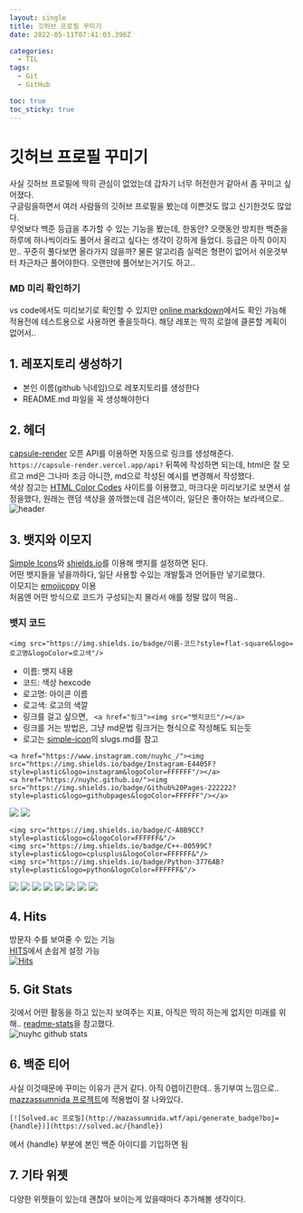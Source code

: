 ```yaml
---
layout: single
title: 깃허브 프로필 꾸미기
date: 2022-05-11T07:41:03.396Z

categories:
  - TIL
tags:
  - Git
  - GitHub

toc: true
toc_sticky: true
---
```


# 깃허브 프로필 꾸미기
사실 깃허브 프로필에 딱히 관심이 없었는데 갑자기 너무 허전한거 같아서 좀 꾸미고 싶어졌다.  
구글링을하면서 여러 사람들의 깃허브 프로필을 봤는데 이쁜것도 많고 신기한것도 많았다.  
무엇보다 백준 등급을 추가할 수 있는 기능을 봤는데, 한동안? 오랫동안 방치한 백준을 하루에 하나씩이라도 풀어서 올리고 싶다는 생각이 강하게 들었다. 등급은 아직 0이지만.. 꾸준히 풀다보면 올라가지 않을까? 물론 알고리즘 실력은 형편이 없어서 쉬운것부터 차근차근 풀어야한다. 오랜만에 풀어보는거기도 하고..

### MD 미리 확인하기
vs code에서도 미리보기로 확인할 수 있지만 [online markdown](https://dillinger.io/)에서도 확인 가능해 적용전에 테스트용으로 사용하면 좋을듯하다. 해당 레포는 딱히 로컬에 클론할 계획이 없어서..

## 1. 레포지토리 생성하기
- 본인 이름(github 닉네임)으로 레포지토리를 생성한다
- README.md 파일을 꼭 생성해야한다

## 2. 헤더
[capsule-render](https://github.com/kyechan99/capsule-render) 오픈 API를 이용하면 자동으로 링크를 생성해준다.  
`https://capsule-render.vercel.app/api?` 뒤쪽에 작성하면 되는데, html은 잘 모르고 md은 그나마 조금 아니깐, md으로 작성된 예시를 변경해서 작성했다.  
색상 참고는 [HTML Color Codes](https://htmlcolorcodes.com/) 사이트를 이용했고, 마크다운 미리보기로 보면서 설정을했다, 원래는 랜덤 색상을 쓸까했는데 검은색이라, 일단은 좋아하는 보라색으로..
![header](https://capsule-render.vercel.app/api?type=waving&color=A243F2&height=300&section=header&text=welcome&desc=Nuyhc%20Github%20Profile&fontSize=100&animation=scaleIn&descSize=25&descAlign=65&descAlignY=65&fontColor=FFFFFF)

## 3. 뱃지와 이모지
[Simple Icons](https://simpleicons.org/)와 [shields.io](https://shields.io/)를 이용해 뱃지를 설정하면 된다.  
어떤 뱃지들을 넣을까하다, 일단 사용할 수있는 개발툴과 언어들만 넣기로했다.  
이모지는 [emojicopy](https://www.emojicopy.com/) 이용  
처음엔 어떤 방식으로 코드가 구성되는지 몰라서 애를 정말 많이 먹음..

### 뱃지 코드
`<img src="https://img.shields.io/badge/이름-코드?style=flat-square&logo=로고명&logoColor=로고색"/>`
- 이름: 뱃지 내용
- 코드: 색상 hexcode
- 로고명: 아이콘 이름
- 로고색: 로고의 색깔
- 링크를 걸고 싶으면, ` <a href="링크"><img src="뱃지코드"/></a>`
- 링크를 거는 방법은, 그냥 md문법 링크거는 형식으로 작성해도 되는듯
- 로고는 [simple-icon](https://github.com/simple-icons/simple-icons/blob/develop/slugs.md)의 slugs.md를 참고

```
<a href="https://www.instagram.com/nuyhc_/"><img src="https://img.shields.io/badge/Instagram-E4405F?style=plastic&logo=instagram&logoColor=FFFFFF"/></a>
<a href="https://nuyhc.github.io/"><img src="https://img.shields.io/badge/Github%20Pages-222222?style=plastic&logo=githubpages&logoColor=FFFFFF"/></a>
  ```
<a href="https://www.instagram.com/nuyhc_/"><img src="https://img.shields.io/badge/Instagram-E4405F?style=plastic&logo=instagram&logoColor=FFFFFF"/></a>
<a href="https://nuyhc.github.io/"><img src="https://img.shields.io/badge/Github%20Pages-222222?style=plastic&logo=githubpages&logoColor=FFFFFF"/></a>

```
<img src="https://img.shields.io/badge/C-A8B9CC?style=plastic&logo=c&logoColor=FFFFFF&"/>
<img src="https://img.shields.io/badge/C++-00599C?style=plastic&logo=cplusplus&logoColor=FFFFFF&"/>
<img src="https://img.shields.io/badge/Python-3776AB?style=plastic&logo=python&logoColor=FFFFFF&"/>
```

<img src="https://img.shields.io/badge/C-A8B9CC?style=plastic&logo=c&logoColor=FFFFFF&"/>
<img src="https://img.shields.io/badge/C++-00599C?style=plastic&logo=cplusplus&logoColor=FFFFFF&"/>
<img src="https://img.shields.io/badge/Python-3776AB?style=plastic&logo=python&logoColor=FFFFFF&"/>
<img src="https://img.shields.io/badge/Pandas-150458?style=plastic&logo=pandas&logoColor=FFFFFF&"/>

<img src="https://img.shields.io/badge/VS Code-007ACC?style=plastic&logo=visualstudiocode&logoColor=FFFFFF&"/>
<img src="https://img.shields.io/badge/Anaconda-44A833?style=plastic&logo=anaconda&logoColor=FFFFFF&"/>
<img src="https://img.shields.io/badge/Git-F05032?style=plastic&logo=git&logoColor=FFFFFF&"/>
<img src="https://img.shields.io/badge/GitHub-181717?style=plastic&logo=github&logoColor=FFFFFF&"/>


## 4. Hits
방문자 수를 보여줄 수 있는 기능  
[HITS](https://hits.seeyoufarm.com/)에서 손쉽게 설정 가능  
[![Hits](https://hits.seeyoufarm.com/api/count/incr/badge.svg?url=https%3A%2F%2Fgithub.com%2Fnuyhc&count_bg=%2379C83D&title_bg=%23555555&icon=github.svg&icon_color=%23FFFFFF&title=Hits&edge_flat=false)](https://hits.seeyoufarm.com)

## 5. Git Stats
깃에서 어떤 활동을 하고 있는지 보여주는 지표, 아직은 딱히 하는게 없지만 미래를 위해..
[readme-stats](https://github.com/anuraghazra/github-readme-stats)을 참고했다.  
![nuyhc github stats](https://github-readme-stats.vercel.app/api?username=nuyhc&show_icons=true&count_private=true&theme=gruvbox)

## 6. 백준 티어
사실 이것때문에 꾸미는 이유가 큰거 같다. 아직 0렙이긴한데.. 동기부여 느낌으로..  
[mazzassumnida 프로젝트](https://github.com/mazassumnida/mazassumnida)에 적용법이 잘 나와있다.  

```
[![Solved.ac 프로필](http://mazassumnida.wtf/api/generate_badge?boj={handle})](https://solved.ac/{handle})
```
에서 {handle} 부분에 본인 백준 아이디를 기입하면 됨

## 7. 기타 위젯
다양한 위젯들이 있는데 괜찮아 보이는게 있을때마다 추가해볼 생각이다.
